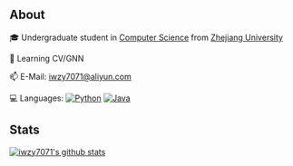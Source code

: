 ## About
🎓 Undergraduate student in [Computer Science](http://www.en.cs.zju.edu.cn/) from [Zhejiang University](http://www.zju.edu.cn/english)  

🌱 Learning CV/GNN

📫 E-Mail: iwzy7071@aliyun.com


💻 Languages: [![Python](https://img.shields.io/badge/-Python-28253a?style=flat&logo=python)](https://github.com/topics/python) [![Java](https://img.shields.io/badge/-Java-28253a?style=flat&?logo=Java)](https://github.com/topics/java)

## Stats
[![iwzy7071's github stats](https://github-readme-stats.vercel.app/api?username=iwzy7071&count_private=true&show_icons=true)](https://github.com/anuraghazra/github-readme-stats)

